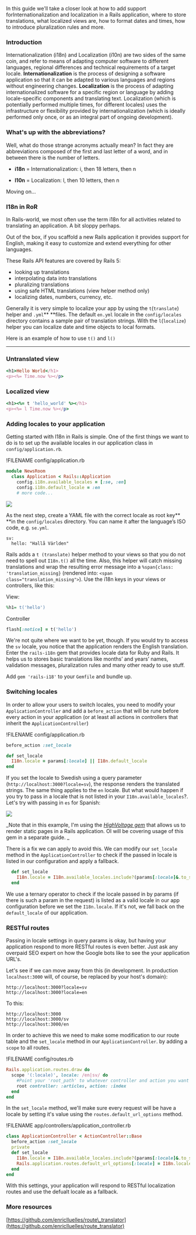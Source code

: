 In this guide we'll take a closer look at how to add support forInternationalization and localization in a Rails application, where to store translations, what localized views are, how to format dates and times, how to introduce pluralization rules and more.

### Introduction

Internationalization \(i18n\) and Localization \(i10n\) are two sides of the same coin, and refer to means of adapting computer software to different languages, regional differences and technical requirements of a target locale. **Internationalization** is the process of designing a software application so that it can be adapted to various languages and regions without engineering changes. **Localization** is the process of adapting internationalized software for a specific region or language by adding locale-specific components and translating text. Localization \(which is potentially performed multiple times, for different locales\) uses the infrastructure or flexibility provided by internationalization \(which is ideally performed only once, or as an integral part of ongoing development\).

### What's up with the abbreviations?

Well, what do those strange acronyms actually mean? In fact they are abbreviations composed of the first and last letter of a word, and in between there is the number of letters.

* **i18n** = Internationalization: i, then 18 letters, then n

* **l10n** = Localization: l, then 10 letters, then n

Moving on...

### I18n in RoR

In Rails-world, we most often use the term i18n for all activities related to translating an application. A bit sloppy perhaps.

Out of the box, if you scaffold a new Rails application it provides support for English, making it easy to customize and extend everything for other languages.

These Rails API features are covered by Rails 5:

* looking up translations
* interpolating data into translations
* pluralizing translations
* using safe HTML translations \(view helper method only\)
* localizing dates, numbers, currency, etc.

Generally it is very simple to localize your app by using the `t`\(`translate`\) helper and `.yml`** **files. The default `en.yml` locale in the `config/locales` directory contains a sample pair of translation strings. With the `l`\(`localize`\) helper you can localize date and time objects to local formats.

Here is an example of how to use `t()` and `l()`

---

### Untranslated view

```ruby
<h1>Hello World</h1>
<p><%= Time.now %></p>
```

### Localized view

```ruby
<h1><%= t 'hello_world' %></h1>
<p><%= l Time.now %></p>
```

### Adding locales to your application

Getting started with I18n in Rails is simple. One of the first things we want to do is to set up the available locales in our application class in `config/application.rb`.

!FILENAME config/application.rb

```ruby
module NewsRoom
  class Application < Rails::Application
    config.i18n.available_locales = [:se, :en]
    config.i18n.default_locale = :en
    # more code...
```

![](/assets/i18n_application_rb.png)

As the next step, create a YAML file with the correct locale as root key** **in the `config/locales` directory. You can name it after the language’s ISO code, e.g. `se.yml`.

```
sv:
  hello: "Hallå Världen"
```

Rails adds a `t (translate)` helper method to your views so that you do not need to spell out `I18n.t()` all the time. Also, this helper will catch missing translations and wrap the resulting error message into a `%span{class: 'translation_missing}` \(rendered into: `<span class="translation_missing">`\). Use the i18n keys in your views or controllers, like this:

View:

```ruby
%h1= t('hello')
```

Controller

```ruby
flash[:notice] = t('hello')
```

We're not quite where we want to be yet, though. If you would try to access the `sv` locale, you notice that the application renders the English translation. Enter the `rails-i18n` gem that provides locale data for Ruby and Rails. It helps us to stores basic translations like months’ and years’ names, validation messages, pluralization rules and many other ready to use stuff.

Add `gem 'rails-i18'` to your `Gemfile` and bundle up.

### Switching locales

In order to allow your users to switch locales, you need to modify your `ApplicationController` and add a `before_action` that will be rune before every action in your application \(or at least all actions in controllers that inherit the `ApplicationController`\)

!FILENAME config/application.rb

```ruby
before_action :set_locale

def set_locale
  I18n.locale = params[:locale] || I18n.default_locale
end
```

If you set the locale to Swedish using a query parameter  \(`http://localhost:3000?locale=sv`\), the response renders the translated strings. The same thing applies to the `en` locale. But what would happen if you try to pass in a locale that is not listed in your `I18n.available_locales`?. Let's try with passing in `es` for Spanish:

![](/assets/I18n_error_message_invalid_locale.png)

_Note that in this example, I'm using the _[_HighVoltage gem_](https://github.com/thoughtbot/high_voltage)_ that allows us to render static pages in a Rails application. OI will be covering usage of this gem in a separate guide. _

There is a fix we can apply to avoid this. We can modify our `set_locale` method in the `ApplicationController` to check if the passed in locale is listed in our configuration and apply a fallback.

```ruby
  def set_locale
    I18n.locale = I18n.available_locales.include?(params[:locale]&.to_sym) ? params[:locale] : I18n.default_locale
  end
```

We use a ternary operator to check if the locale passed in by params \(if there is such a param in the request\) is listed as a valid locale in our app configuration before we set the `I18n.locale`. If it's not, we fall back on the `default_locale` of our application.

### RESTful routes

Passing in locale settings in query params is okay, but having your application respond to more RESTful routes is even better. Just ask any overpaid SEO expert on how the Google bots like to see the your application URL's.

Let's see if we can move away from this \(in development. In production `localhost:3000` will, of course, be replaced by your host's domain\):

```
http://localhost:3000?locale=sv
http://localhost:3000?locale=en
```

To this:

```
http://localhost:3000
http://localhost:3000/sv
http://localhost:3000/en
```

In order to achieve this we need to make some modification to our route table and the `set_locale` method in our `ApplicationController`. by adding a `scope` to all routes.

!FILENAME config/routes.rb

```ruby
Rails.application.routes.draw do
  scope '(:locale)', locale: /en|sv/ do
    #Point your 'root_path' to whatever controller and action you want
    root controller: :articles, action: :index 
  end
end
```

In the `set_locale` method, we'll make sure every request will be have a locale by setting it's value using the `routes.default_url_options` method. 

!FILENAME app/controllers/application\_controller.rb

```ruby
class ApplicationController < ActionController::Base
  before_action :set_locale
  private
  def set_locale
    I18n.locale = I18n.available_locales.include?(params[:locale]&.to_sym) ? params[:locale] : I18n.default_locale
    Rails.application.routes.default_url_options[:locale] = I18n.locale
  end
end
```

With this settings, your application will respond to RESTful localization routes and use the defualt locale as a fallback.

### More resources

[https://github.com/enriclluelles/route\_translator](https://github.com/enriclluelles/route_translator)

